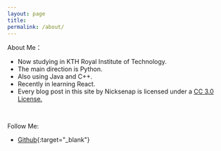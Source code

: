 ```yaml
---
layout: page
title:
permalink: /about/
---
```


About Me：

* Now studying in KTH Royal Institute of Technology.
* The main direction is Python.
* Also using Java and C++.
* Recently in learning React.
* Every blog post in this site by Nicksenap is licensed under a <a rel="license" href="http://creativecommons.org/licenses/by-nc/3.0/cn/" target="_blank">CC 3.0 License.</a>
<br>


Follow Me:

* [Github](https://github.com/{{site.github_username}}){:target="_blank"}

